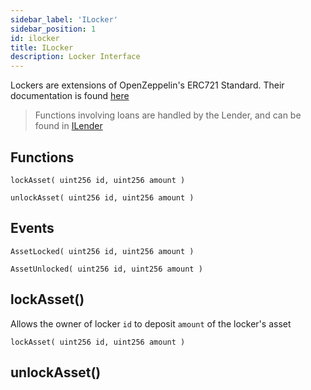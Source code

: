 ```yaml
---
sidebar_label: 'ILocker'
sidebar_position: 1
id: ilocker
title: ILocker
description: Locker Interface
---
```


Lockers are extensions of OpenZeppelin's ERC721 Standard. Their documentation is found [here](https://docs.openzeppelin.com/contracts/4.x/api/token/erc721)

> Functions involving loans are handled by the Lender, and can be found in [ILender](./ilender.md)

## Functions
`lockAsset( uint256 id, uint256 amount )`

`unlockAsset( uint256 id, uint256 amount )`

## Events
`AssetLocked( uint256 id, uint256 amount )`

`AssetUnlocked( uint256 id, uint256 amount )`



## lockAsset()
Allows the owner of locker  `id` to deposit `amount` of the locker's asset

`lockAsset( uint256 id, uint256 amount )`

## unlockAsset()


